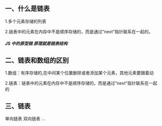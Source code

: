 ## 一、什么是链表

1.多个元素存储的列表

2.链表中的元素在内存中不是顺序存储的，而是通过“next”指针联系在一起的。

##### JS 中的原型链 原理就是链表结构

## 二、链表和数组的区别

1.数组：有序存储的,在中间某个位置删除或者添加某个元素，其他元素要跟着动

2.链表：链表中的元素在内存中不是顺序存储的，而是通过“next”指针联系在一起的

## 三、链表

单向链表
双向链表
...
